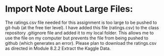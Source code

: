 # Import Note About Large Files:
The ratings.csv file needed for this assignment is too large to be pushed to git-hub (at the free tier level). I have added this file (ratings.csv) to the class repository .gitignore file and added it to my local folder. This allows me to use the file on my computer but prevents the file from being pushed to github (which generates an error). Please plan to download the ratings.csv as directed in Module 8.2.2 Extract the Kaggle Data.